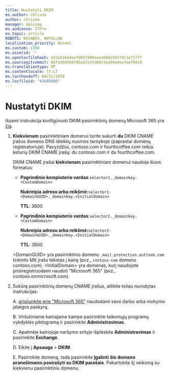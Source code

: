 ```yaml
---
title: Nustatyti DKIM
ms.author: chrisda
author: chrisda
manager: dansimp
ms.audience: ITPro
ms.topic: article
ROBOTS: NOINDEX, NOFOLLOW
localization_priority: Normal
ms.custom: 1388
ms.assetid: ''
ms.openlocfilehash: d23a816d4eef065f800eaee60829d57dc1e7177f
ms.sourcegitcommit: 6bf1d945b4fd6a1fe37d00c5ea99adea7eef9910
ms.translationtype: MT
ms.contentlocale: lt-LT
ms.lasthandoff: 04/21/2020
ms.locfileid: "43645680"
---
```

# <a name="setup-dkim"></a>Nustatyti DKIM

Išsami instrukcija konfigūruoti DKIM pasirinktinių domenų Microsoft 365 yra [čia](https://docs.microsoft.com/office365/SecurityCompliance/use-dkim-to-validate-outbound-email#what-you-need-to-do-to-manually-set-up-dkim-in-office-365).

1. **Kiekvienam** pasirinktiniam domenui turite sukurti **du** DKIM CNAME įrašus domeno DNS išteklių nuomos tarnyboje (paprastai domenų registratoriuje). Pavyzdžiui, contoso.com ir fourthcoffee.com reikia keturių DKIM CNAME įrašų: du contoso.com ir du fourthcoffee.com.

   DKIM CNAME įrašai **kiekvienam** pasirinktiniam domenui naudoja šiuos formatus:

   - **Pagrindinio kompiuterio vardas**:`selector1._domainkey.<CustomDomain>`

     **Nukreipia adresu arba reikšmė:**`selector1-<DomainGUID>._domainkey.<InitialDomain>`

     **TTL**: 3600

   - **Pagrindinio kompiuterio vardas**:`selector2._domainkey.<CustomDomain>`

     **Nukreipia adresu arba reikšmė:**`selector2-<DomainGUID>._domainkey.<InitialDomain>`

     **TTL**: 3600

   \<DomainGUID\> yra pasirinktinio domeno `.mail.protection.outlook.com` tinkinto MX įrašo tekstas į kairę (pvz., `contoso-com` domeno contoso.com). \<InitialDomain\> yra domenas, kurį naudojote prisiregistruodami naudoti "Microsoft 365" (pvz., contoso.onmicrosoft.com).

2. Sukūrę pasirinktinių domenų CNAME įrašus, atlikite toliau nurodytas instrukcijas:

   A. [prisijunkite prie "Microsoft 365"](https://support.office.microsoft.com/article/e9eb7d51-5430-4929-91ab-6157c5a050b4) naudodami savo darbo arba mokymo įstaigos paskyrą.

   B. Viršutiniame kairiajame kampe pasirinkite taikomųjų programų vykdyklės piktogramą ir pasirinkite **Administravimas**.

   C. Apatinėje kairiojoje naršymo srityje išplėskite **Administravimas** ir pasirinkite **Exchange**.

   D. Eikite į **Apsauga** > **DKIM**.

   E. Pasirinkite domeną, tada pasirinkite **Įgalinti** **šio domeno pranešimams pasirašyti su DKIM parašais**. Pakartokite šį veiksmą su kiekvienu pasirinktiniu domenu.
